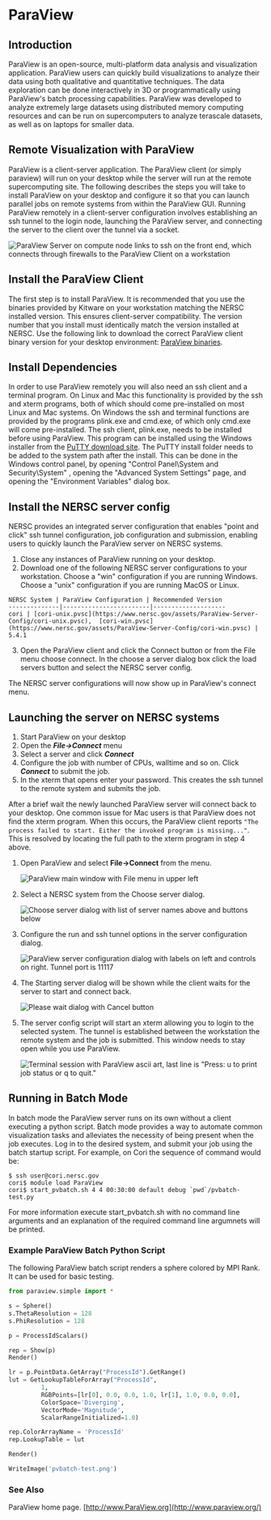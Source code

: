 # ParaView

## Introduction

ParaView is an open-source, multi-platform data analysis and
visualization application. ParaView users can quickly build
visualizations to analyze their data using both qualitative and
quantitative techniques. The data exploration can be done
interactively in 3D or programmatically using ParaView's batch
processing capabilities. ParaView was developed to analyze extremely
large datasets using distributed memory computing resources and can be
run on supercomputers to analyze terascale datasets, as well as on
laptops for smaller data.

## Remote Visualization with ParaView

ParaView is a client-server application. The ParaView client (or
simply paraview) will run on your desktop while the server will run at
the remote supercomputing site. The following describes the steps you
will take to install ParaView on your desktop and configure it so that
you can launch parallel jobs on remote systems from within the
ParaView GUI. Running ParaView remotely in a client-server
configuration involves establishing an ssh tunnel to the login node,
launching the ParaView server, and connecting the server to the client
over the tunnel via a socket.

![ParaView Server on compute node links to ssh on the front end, which connects through firewalls to the ParaView Client on a workstation](images/rc-tunnel.png)

## Install the ParaView Client

The first step is to install ParaView. It is recommended that you use
the binaries provided by Kitware on your workstation matching the
NERSC installed version. This ensures client-server compatibility. The
version number that you install must identically match the version
installed at NERSC. Use the following link to download the correct
ParaView client binary version for your desktop
environment: [ParaView binaries](https://www.paraview.org/download/).

## Install Dependencies

In order to use ParaView remotely you will also need an ssh client and
a terminal program. On Linux and Mac this functionality is provided by
the ssh and xterm programs, both of which should come pre-installed on
most Linux and Mac systems. On Windows the ssh and terminal functions
are provided by the programs plink.exe and cmd.exe, of which only
cmd.exe will come pre-installed. The ssh client, plink.exe, needs to
be installed before using ParaView. This program can be installed
using the Windows installer from
the
[PuTTY download site](https://www.chiark.greenend.org.uk/~sgtatham/putty/). The
PuTTY install folder needs to be added to the system path after the
install. This can be done in the Windows control panel, by opening
"Control Panel\System and Security\System" , opening the "Advanced
System Settings" page, and opening the "Environment Variables" dialog
box.

## Install the NERSC server config

NERSC provides an integrated server configuration that enables "point
and click" ssh tunnel configuration, job configuration and submission,
enabling users to quickly launch the ParaView server on NERSC systems.

  1. Close any instances of ParaView running on your desktop.
  2. Download one of the following NERSC server configurations to your
     workstation. Choose a "win" configuration if you are running
     Windows. Choose a "unix" configuration if you are running MacOS
     or Linux.

	NERSC System | ParaView Configuration | Recommended Version
	--------------|------------------------|--------------------
	cori | [cori-unix.pvsc](https://www.nersc.gov/assets/ParaView-Server-Config/cori-unix.pvsc),  [cori-win.pvsc](https://www.nersc.gov/assets/ParaView-Server-Config/cori-win.pvsc) | 5.4.1

  3. Open the ParaView client and click the Connect button or from the
     File menu choose connect. In the choose a server dialog box click
     the load servers button and select the NERSC server config.

The NERSC server configurations will now show up in ParaView's connect
menu.

## Launching the server on NERSC systems

  1. Start ParaView on your desktop
  2. Open the **_File->Connect_** menu
  3. Select a server and click **_Connect_**
  4. Configure the job with number of CPUs, walltime and so on. Click
     **_Connect_** to submit the job.
  5. In the xterm that opens enter your password. This creates the ssh
     tunnel to the remote system and submits the job.

After a brief wait the newly launched ParaView server will connect
back to your desktop. One common issue for Mac users is that ParaView
does not find the xterm program. When this occurs, the ParaView client
reports `"The process failed to start. Either the invoked program is
missing..."`. This is resolved by locating the full path to the xterm
program in step 4 above.


1. Open ParaView and select **File->Connect** from the menu.

    ![ParaView main window with File menu in upper left](images/400px-Open-paraview.png)

2. Select a NERSC system from the Choose server dialog.

    ![Choose server dialog with list of server names above and buttons below](images/250px-Choose-server.png)

3. Configure the run and ssh tunnel options in the server
   configuration dialog.

    ![ParaView server configuration dialog with labels on left and controls on right. Tunnel port is 11117](images/250px-Franklin-pv-server-config.png)

4. The Starting server dialog will be shown while the client waits for
   the server to start and connect back.

    ![Please wait dialog with Cancel button](images/250px-Starting-server.png)

5. The server config script will start an xterm allowing you to login
   to the selected system. The tunnel is established between the
   workstation the remote system and the job is submitted. This window
   needs to stay open while you use ParaView.

    ![Terminal session with ParaView ascii art, last line is "Press: u to print job status or q to quit."](images/400px-Franklin-xterm-login.png)

## Running in Batch Mode

In batch mode the ParaView server runs on its own without a client
executing a python script. Batch mode provides a way to automate
common visualization tasks and alleviates the necessity of being
present when the job executes. Log in to the desired system, and
submit your job using the batch startup script. For example, on Cori
the sequence of command would be:

```
$ ssh user@cori.nersc.gov
cori$ module load ParaView
cori$ start_pvbatch.sh 4 4 00:30:00 default debug `pwd`/pvbatch-test.py
```

For more information execute start_pvbatch.sh with no command line
arguments and an explanation of the required command line argumnets
will be printed.

### Example ParaView Batch Python Script

The following ParaView batch script renders a sphere colored by MPI
Rank. It can be used for basic testing.

```python
from paraview.simple import *

s = Sphere()
s.ThetaResolution = 128
s.PhiResolution = 128

p = ProcessIdScalars()

rep = Show(p)
Render()

lr = p.PointData.GetArray("ProcessId").GetRange()
lut = GetLookupTableForArray("ProcessId",
         1,
	     RGBPoints=[lr[0], 0.0, 0.0, 1.0, lr[1], 1.0, 0.0, 0.0],
	     ColorSpace='Diverging',
	     VectorMode='Magnitude',
	     ScalarRangeInitialized=1.0)

rep.ColorArrayName = 'ProcessId'
rep.LookupTable = lut

Render()

WriteImage('pvbatch-test.png') 
```

### See Also

ParaView home page. [http://www.ParaView.org](http://www.paraview.org/)
